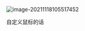 ![image-20211118105517452](C:\Users\明日香\AppData\Roaming\Typora\typora-user-images\image-20211118105517452.png)

自定义鼠标的话